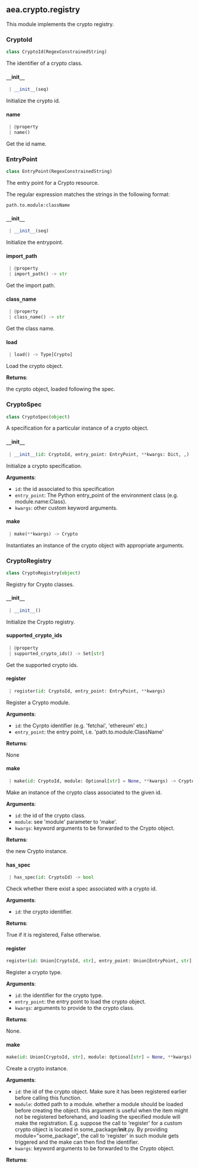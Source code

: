 <a name=".aea.crypto.registry"></a>
## aea.crypto.registry

This module implements the crypto registry.

<a name=".aea.crypto.registry.CryptoId"></a>
### CryptoId

```python
class CryptoId(RegexConstrainedString)
```

The identifier of a crypto class.

<a name=".aea.crypto.registry.CryptoId.__init__"></a>
#### `__`init`__`

```python
 | __init__(seq)
```

Initialize the crypto id.

<a name=".aea.crypto.registry.CryptoId.name"></a>
#### name

```python
 | @property
 | name()
```

Get the id name.

<a name=".aea.crypto.registry.EntryPoint"></a>
### EntryPoint

```python
class EntryPoint(RegexConstrainedString)
```

The entry point for a Crypto resource.

The regular expression matches the strings in the following format:

    path.to.module:className

<a name=".aea.crypto.registry.EntryPoint.__init__"></a>
#### `__`init`__`

```python
 | __init__(seq)
```

Initialize the entrypoint.

<a name=".aea.crypto.registry.EntryPoint.import_path"></a>
#### import`_`path

```python
 | @property
 | import_path() -> str
```

Get the import path.

<a name=".aea.crypto.registry.EntryPoint.class_name"></a>
#### class`_`name

```python
 | @property
 | class_name() -> str
```

Get the class name.

<a name=".aea.crypto.registry.EntryPoint.load"></a>
#### load

```python
 | load() -> Type[Crypto]
```

Load the crypto object.

**Returns**:

the cyrpto object, loaded following the spec.

<a name=".aea.crypto.registry.CryptoSpec"></a>
### CryptoSpec

```python
class CryptoSpec(object)
```

A specification for a particular instance of a crypto object.

<a name=".aea.crypto.registry.CryptoSpec.__init__"></a>
#### `__`init`__`

```python
 | __init__(id: CryptoId, entry_point: EntryPoint, **kwargs: Dict, ,)
```

Initialize a crypto specification.

**Arguments**:

- `id`: the id associated to this specification
- `entry_point`: The Python entry_point of the environment class (e.g. module.name:Class).
- `kwargs`: other custom keyword arguments.

<a name=".aea.crypto.registry.CryptoSpec.make"></a>
#### make

```python
 | make(**kwargs) -> Crypto
```

Instantiates an instance of the crypto object with appropriate arguments.

<a name=".aea.crypto.registry.CryptoRegistry"></a>
### CryptoRegistry

```python
class CryptoRegistry(object)
```

Registry for Crypto classes.

<a name=".aea.crypto.registry.CryptoRegistry.__init__"></a>
#### `__`init`__`

```python
 | __init__()
```

Initialize the Crypto registry.

<a name=".aea.crypto.registry.CryptoRegistry.supported_crypto_ids"></a>
#### supported`_`crypto`_`ids

```python
 | @property
 | supported_crypto_ids() -> Set[str]
```

Get the supported crypto ids.

<a name=".aea.crypto.registry.CryptoRegistry.register"></a>
#### register

```python
 | register(id: CryptoId, entry_point: EntryPoint, **kwargs)
```

Register a Crypto module.

**Arguments**:

- `id`: the Cyrpto identifier (e.g. 'fetchai', 'ethereum' etc.)
- `entry_point`: the entry point, i.e. 'path.to.module:ClassName'

**Returns**:

None

<a name=".aea.crypto.registry.CryptoRegistry.make"></a>
#### make

```python
 | make(id: CryptoId, module: Optional[str] = None, **kwargs) -> Crypto
```

Make an instance of the crypto class associated to the given id.

**Arguments**:

- `id`: the id of the crypto class.
- `module`: see 'module' parameter to 'make'.
- `kwargs`: keyword arguments to be forwarded to the Crypto object.

**Returns**:

the new Crypto instance.

<a name=".aea.crypto.registry.CryptoRegistry.has_spec"></a>
#### has`_`spec

```python
 | has_spec(id: CryptoId) -> bool
```

Check whether there exist a spec associated with a crypto id.

**Arguments**:

- `id`: the crypto identifier.

**Returns**:

True if it is registered, False otherwise.

<a name=".aea.crypto.registry.register"></a>
#### register

```python
register(id: Union[CryptoId, str], entry_point: Union[EntryPoint, str], **kwargs) -> None
```

Register a crypto type.

**Arguments**:

- `id`: the identifier for the crypto type.
- `entry_point`: the entry point to load the crypto object.
- `kwargs`: arguments to provide to the crypto class.

**Returns**:

None.

<a name=".aea.crypto.registry.make"></a>
#### make

```python
make(id: Union[CryptoId, str], module: Optional[str] = None, **kwargs) -> Crypto
```

Create a crypto instance.

**Arguments**:

- `id`: the id of the crypto object. Make sure it has been registered earlier
before calling this function.
- `module`: dotted path to a module.
whether a module should be loaded before creating the object.
this argument is useful when the item might not be registered
beforehand, and loading the specified module will make the
registration.
E.g. suppose the call to 'register' for a custom crypto object
is located in some_package/__init__.py. By providing module="some_package",
the call to 'register' in such module gets triggered and
the make can then find the identifier.
- `kwargs`: keyword arguments to be forwarded to the Crypto object.

**Returns**:



